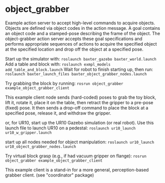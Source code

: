 # object_grabber
Example action server to accept high-level commands to acquire objects.
Objects are defined via object codes in the action message.
A goal contains an object code and a stamped-pose describing the frame of the object.
The object-grabber action server accepts these goal specifications and performs appropriate
sequences of actions to acquire the specified object at the specified location and
drop off the object at a specified pose.

Start up the simulator with:
`roslaunch baxter_gazebo baxter_world.launch`
Add a table and block with:
`roslaunch exmpl_models add_table_and_block.launch`
Wait for robot to finish starting up, then run:
`roslaunch baxter_launch_files baxter_object_grabber_nodes.launch`

Try grabbing the block by running:
`rosrun object_grabber example_object_grabber_client` 

This example client node sends (hard-coded) poses to grab the toy block, lift it,
rotate it, place it on the table, then retract the gripper to a pre-pose (fixed) pose.
It then sends a drop-off command to place the block at a specified pose, release it,
and withdraw the gripper.

or, for UR10, start up the UR10 Gazebo simulation (or real robot).
Use this launch file to launch UR10 on a pedestal:
`roslaunch ur10_launch ur10_w_gripper.launch`

start up all nodes needed for object manipulation:
`roslaunch ur10_launch ur10_object_grabber_nodes.launch`

Try virtual block grasp (e.g., if had vacuum gripper on flange):
`rosrun object_grabber example_object_grabber_client` 


This example client is a stand-in for a more general, perception-based grabber client. 
(see "coordinator" package)  
